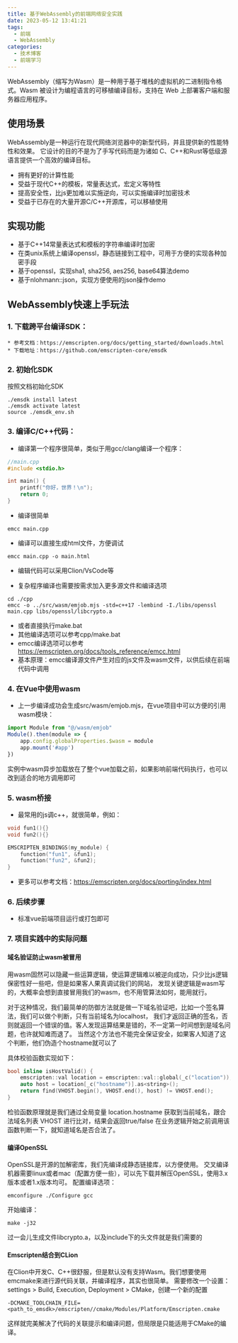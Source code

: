 ```yaml
---
title: 基于WebAssembly的前端网络安全实践
date: 2023-05-12 13:41:21
tags:
  - 前端
  - WebAssembly
categories:
  - 技术博客
  - 前端学习
---
```



WebAssembly（缩写为Wasm）是一种用于基于堆栈的虚拟机的二进制指令格式。Wasm 被设计为编程语言的可移植编译目标，支持在 Web 上部署客户端和服务器应用程序。
<!--more-->

## 使用场景
WebAssembly是一种运行在现代网络浏览器中的新型代码，并且提供新的性能特性和效果。
它设计的目的不是为了手写代码而是为诸如 C、C++和Rust等低级源语言提供一个高效的编译目标。
* 拥有更好的计算性能
* 受益于现代C++的模板，常量表达式，宏定义等特性
* 提高安全性，比js更加难以实施逆向，可以实施编译时加密技术
* 受益于已存在的大量开源C/C++开源库，可以移植使用

## 实现功能
* 基于C++14常量表达式和模板的字符串编译时加密
* 在类unix系统上编译openssl，静态链接到工程中，可用于方便的实现各种加密手段
* 基于openssl，实现sha1, sha256, aes256, base64算法demo
* 基于nlohmann::json，实现方便使用的json操作demo

## WebAssembly快速上手玩法
### 1. 下载跨平台编译SDK：
    * 参考文档：https://emscripten.org/docs/getting_started/downloads.html
    * 下载地址：https://github.com/emscripten-core/emsdk

### 2. 初始化SDK
按照文档初始化SDK

```shell
./emsdk install latest
./emsdk activate latest
source ./emsdk_env.sh
```

### 3. 编译C/C++代码：
* 编译第一个程序很简单，类似于用gcc/clang编译一个程序：
```c++
//main.cpp
#include <stdio.h>

int main() {
    printf("你好，世界！\n");
    return 0;
}
```

* 编译很简单
```shell
emcc main.cpp
```

* 编译可以直接生成html文件，方便调试
```shell
emcc main.cpp -o main.html
```

* 编辑代码可以采用Clion/VsCode等

* 复杂程序编译也需要按需求加入更多源文件和编译选项
```shell
cd ./cpp
emcc -o ../src/wasm/emjob.mjs -std=c++17 -lembind -I./libs/openssl main.cpp libs/openssl/libcrypto.a
```

* 或者直接执行make.bat
* 其他编译选项可以参考cpp/make.bat
* emcc编译选项可以参考 https://emscripten.org/docs/tools_reference/emcc.html
* 基本原理：emcc编译源文件产生对应的js文件及wasm文件，以供后续在前端代码中调用

### 4. 在Vue中使用wasm
* 上一步编译成功会生成src/wasm/emjob.mjs，在vue项目中可以方便的引用wasm模块：
```javascript
import Module from "@/wasm/emjob"
Module().then(module => {
    app.config.globalProperties.$wasm = module
    app.mount('#app')
})
```

实例中wasm异步加载放在了整个vue加载之前，如果影响前端代码执行，也可以改到适合的地方调用即可

### 5. wasm桥接
* 最常用的js调c++，就很简单，例如：
```c++
void fun1(){}
void fun2(){}

EMSCRIPTEN_BINDINGS(my_module) {
    function("fun1", &fun1);
    function("fun2", &fun2);
}
```

* 更多可以参考文档：https://emscripten.org/docs/porting/index.html

### 6. 后续步骤
* 标准vue前端项目运行或打包即可

### 7. 项目实践中的实际问题
#### 域名验证防止wasm被冒用

用wasm固然可以隐藏一些运算逻辑，使运算逻辑难以被逆向成功，只少比js逻辑保密性好一些吧，但是如果客人果真调试我们的网站，
发现关键逻辑是wasm写的，大概率会想到直接冒用我们的wasm，也不用管算法如何，能用就行。

对于这种情况，我们最简单的防御方法就是做一下域名验证吧，比如一个签名算法，我们可以做个判断，只有当前域名为localhost，
我们才返回正确的签名，否则就返回一个错误的值。客人发现运算结果是错的，不一定第一时间想到是域名问题，也许就知难而退了。
当然这个方法也不能完全保证安全，如果客人知道了这个判断，他们伪造个hostname就可以了

具体校验函数实现如下：
``` c++
bool inline isHostValid() {
    emscripten::val location = emscripten::val::global(_c("location"));
    auto host = location[_c("hostname")].as<string>();
    return find(VHOST.begin(), VHOST.end(), host) != VHOST.end();
}
```
检验函数原理就是我们通过全局变量 location.hostname 获取到当前域名，跟合法域名列表 VHOST 进行比对，结果会返回true/false
在业务逻辑开始之前调用该函数判断一下，就知道域名是否合法了。

#### 编译OpenSSL

OpenSSL是开源的加解密库，我们先编译成静态链接库，以方便使用。
交叉编译机器需要linux或者mac（配置方便一些），可以先下载并解压OpenSSL，使用3.x版本或者1.x版本均可。
配置编译选项：
```
emconfigure ./Configure gcc
```

开始编译：
```
make -j32
```
过一会儿生成文件libcrypto.a，以及include下的头文件就是我们需要的

#### Emscripten结合到CLion
在Clion中开发C、C++很舒服，但是默认没有支持Wasm。我们想要使用emcmake来进行源代码关联，并编译程序，其实也很简单。
需要修改一个设置：settings > Build, Execution, Deployment > CMake，创建一个新的配置
```shell
-DCMAKE_TOOLCHAIN_FILE=<path_to_emsdk>/emscripten//cmake/Modules/Platform/Emscripten.cmake
```
这样就完美解决了代码的关联提示和编译问题，但局限是只能适用于CMake的编译。

